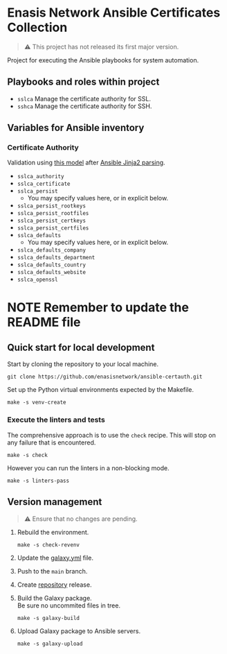 # Enasis Network Ansible Certificates Collection

> :warning: This project has not released its first major version.

Project for executing the Ansible playbooks for system automation.

## Playbooks and roles within project
- `sslca` Manage the certificate authority for SSL.
- `sshca` Manage the certificate authority for SSH.

## Variables for Ansible inventory

### Certificate Authority
Validation using [this model](collection/plugins/action/sslca/params.py)
after [Ansible Jinja2 parsing](collection/roles/sslca/tasks/params.yml).
- `sslca_authority`
- `sslca_certificate`
- `sslca_persist`
  - You may specify values here, or in explicit below.
- `sslca_persist_rootkeys`
- `sslca_persist_rootfiles`
- `sslca_persist_certkeys`
- `sslca_persist_certfiles`
- `sslca_defaults`
  - You may specify values here, or in explicit below.
- `sslca_defaults_company`
- `sslca_defaults_department`
- `sslca_defaults_country`
- `sslca_defaults_website`
- `sslca_openssl`


# NOTE Remember to update the README file

## Quick start for local development
Start by cloning the repository to your local machine.
```
git clone https://github.com/enasisnetwork/ansible-certauth.git
```
Set up the Python virtual environments expected by the Makefile.
```
make -s venv-create
```

### Execute the linters and tests
The comprehensive approach is to use the `check` recipe. This will stop on
any failure that is encountered.
```
make -s check
```
However you can run the linters in a non-blocking mode.
```
make -s linters-pass
```

## Version management
> :warning: Ensure that no changes are pending.

1. Rebuild the environment.
   ```
   make -s check-revenv
   ```

1. Update the [galaxy.yml](galaxy.yml) file.

1. Push to the `main` branch.

1. Create [repository](https://github.com/enasisnetwork/ansible-certauth) release.

1. Build the Galaxy package.<br>Be sure no uncommited files in tree.
   ```
   make -s galaxy-build
   ```

1. Upload Galaxy package to Ansible servers.
   ```
   make -s galaxy-upload
   ```
